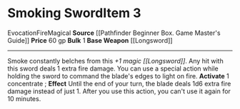 ﻿---
ac: null
actions: null
alignment: null
base_item: '[[DATABASE/weapon/Longsword|Longsword]]'
bulk: '1'
burrow_speed: null
climb_speed: null
damage: null
deity: null
duration: null
element: Fire
favored_weapon: null
fly_speed: null
fortitude: null
frequency: null
hands: null
hardness: null
hp: null
id: '908'
item_category: Weapons
item_subcategory: Specific Magic Weapons
land_speed: null
level: '3'
max_speed: null
name: Smoking Sword
onset: null
price: 60 gp
range: null
rarity: Common
reflex: null
requirement: null
resistance: null
saving_throw: null
school: Evocation
size: null
source: '[[DATABASE/source/Pathfinder Beginner Box. Game Master''s Guide|Pathfinder
  Beginner Box: Game Master''s Guide]]'
spell: null
stage: null
subcategory: null
swim_speed: null
trait:
- '[[DATABASE/trait/Evocation|Evocation]]'
- '[[DATABASE/trait/Fire|Fire]]'
- '[[DATABASE/trait/Magical|Magical]]'
trigger: null
type: Item
usage: null
weapon_category: null
weapon_group: null
weapon_type: null

---
# Smoking Sword<span class="item-type">Item 3</span>

<span class="item-trait">Evocation</span><span class="item-trait">Fire</span><span class="item-trait">Magical</span>
**Source** [[Pathfinder Beginner Box. Game Master's Guide]]
**Price** 60 gp
**Bulk** 1
**Base Weapon** [[Longsword]]

---
Smoke constantly belches from this _+1 magic [[Longsword]]_. Any hit with this sword deals 1 extra fire damage. You can use a special action while holding the sword to command the blade's edges to light on fire.
**Activate** <span class="action-icon">1</span> concentrate ; **Effect** Until the end of your turn, the blade deals 1d6 extra fire damage instead of just 1. After you use this action, you can't use it again for 10 minutes.